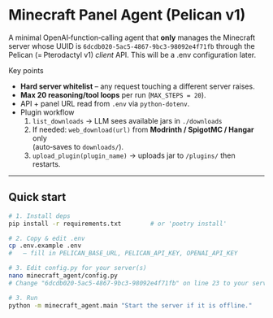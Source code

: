 # Minecraft Panel Agent (Pelican v1)

A minimal OpenAI‑function‑calling agent that **only** manages the Minecraft
server whose UUID is `6dcdb020-5ac5-4867-9bc3-98092e4f71fb` through the Pelican
(= Pterodactyl v1) *client* API. This will be a .env configuration later.

Key points
* **Hard server whitelist** – any request touching a different server raises.
* **Max 20 reasoning/tool loops** per run (`MAX_STEPS = 20`).
* API + panel URL read from `.env` via `python‑dotenv`.
* Plugin workflow  
  1. `list_downloads` → LLM sees available jars in `./downloads`  
  2. If needed: `web_download(url)` from **Modrinth / SpigotMC / Hangar** only  
     (auto‑saves to `downloads/`).  
  3. `upload_plugin(plugin_name)` → uploads jar to `/plugins/` then restarts.

---

## Quick start

```bash
# 1. Install deps
pip install -r requirements.txt        # or 'poetry install'

# 2. Copy & edit .env
cp .env.example .env
#   – fill in PELICAN_BASE_URL, PELICAN_API_KEY, OPENAI_API_KEY

# 3. Edit config.py for your server(s)
nano minecraft_agent/config.py
# Change "6dcdb020-5ac5-4867-9bc3-98092e4f71fb" on line 23 to your server's ID.

# 3. Run
python -m minecraft_agent.main "Start the server if it is offline."
